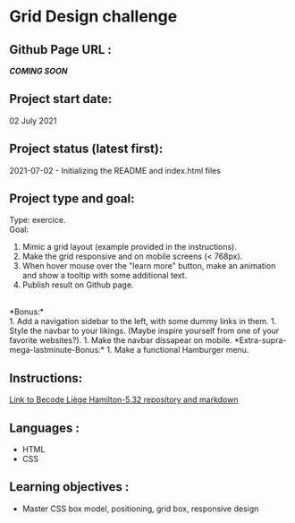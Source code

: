 # Grid Design challenge

## Github Page URL :
**_COMING SOON_**

## Project start date:
02 July 2021

## Project status (latest first):
2021-07-02 - Initializing the README and index.html files 

## Project type and goal:
Type: exercice. <br> 
Goal:<br>
1. Mimic a grid layout (example provided in the instructions). 
1. Make the grid responsive and on mobile screens (< 768px).
1. When hover mouse over the "learn more" button, make an animation and show a tooltip with some additional text.
1. Publish result on Github page.
<br>
*Bonus:*<br>
1. Add a navigation sidebar to the left, with some dummy links in them.
1. Style the navbar to your likings. (Maybe inspire yourself from one of your favorite websites?).
1. Make the navbar dissapear on mobile.
*Extra-supra-mega-lastminute-Bonus:*
1. Make a functional Hamburger menu.


## Instructions: 
[Link to Becode Liège Hamilton-5.32 repository and markdown](https://github.com/becodeorg/LIE-Hamilton-5.32/tree/master/01-main-course/01-the-field/04-html-css/02-css/01-grid)

## Languages :
+ HTML
+ CSS

## Learning objectives :
+ Master CSS box model, positioning, grid box, responsive design
